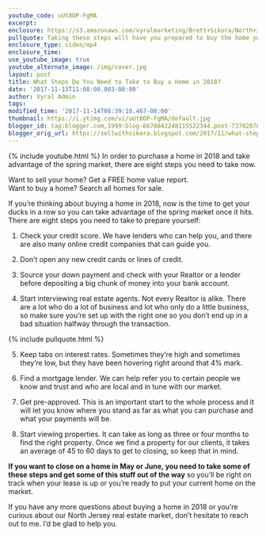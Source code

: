 ```yaml
---
youtube_code: uUt8OP-FgMA
excerpt:
enclosure: https://s3.amazonaws.com/vyralmarketing/Brett+Sikora/North+Jersey+Real+Estate-+What+Steps+Do+You+Need+to+Take+to+Buy+a+Home+in+2018%253F.mp4
pullquote: Taking these steps will have you prepared to buy the home you want in 2018.
enclosure_type: video/mp4
enclosure_time:
use_youtube_image: true
youtube_alternate_image: /img/cover.jpg
layout: post
title: What Steps Do You Need to Take to Buy a Home in 2018?
date: '2017-11-13T11:08:00.003-08:00'
author: Vyral Admin
tags:
modified_time: '2017-11-14T08:39:10.467-08:00'
thumbnail: https://i.ytimg.com/vi/uUt8OP-FgMA/default.jpg
blogger_id: tag:blogger.com,1999:blog-6678842248115522344.post-7378207884173248129
blogger_orig_url: https://sellwithsikora.blogspot.com/2017/11/what-steps-do-you-need-to-take-to-buy.html
---
```

{% include youtube.html %}
In order to purchase a home in 2018 and take advantage of the spring market, there are eight steps you need to take now.


Want to sell your home? Get a FREE home value report.  
Want to buy a home? Search all homes for sale.


If you’re thinking about buying a home in 2018, now is the time to get your ducks in a row so you can take advantage of the spring market once it hits. There are eight steps you need to take to prepare yourself:

1. Check your credit score. We have lenders who can help you, and there are also many online credit companies that can guide you.

2. Don’t open any new credit cards or lines of credit.

3. Source your down payment and check with your Realtor or a lender before depositing a big chunk of money into your bank account.

4. Start interviewing real estate agents. Not every Realtor is alike. There are a lot who do a lot of business and lot who only do a little business, so make sure you’re set up with the right one so you don’t end up in a bad situation halfway through the transaction.

{% include pullquote.html %}

5. Keep tabs on interest rates. Sometimes they’re high and sometimes they’re low, but they have been hovering right around that 4% mark.

6. Find a mortgage lender. We can help refer you to certain people we know and trust and who are local and in tune with our market.

7. Get pre-approved. This is an important start to the whole process and it will let you know where you stand as far as what you can purchase and what your payments will be.

8. Start viewing properties. It can take as long as three or four months to find the right property. Once we find a property for our clients, it takes an average of 45 to 60 days to get to closing, so keep that in mind.

**If you want to close on a home in May or June, you need to take some of these steps and get some of this stuff out of the way** so you’ll be right on track when your lease is up or you’re ready to put your current home on the market.

If you have any more questions about buying a home in 2018 or you’re curious about our North Jersey real estate market, don’t hesitate to reach out to me. I’d be glad to help you.
